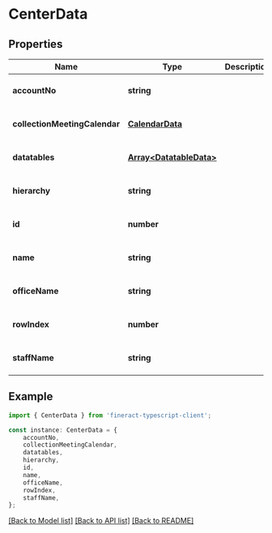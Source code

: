 # CenterData


## Properties

Name | Type | Description | Notes
------------ | ------------- | ------------- | -------------
**accountNo** | **string** |  | [optional] [default to undefined]
**collectionMeetingCalendar** | [**CalendarData**](CalendarData.md) |  | [optional] [default to undefined]
**datatables** | [**Array&lt;DatatableData&gt;**](DatatableData.md) |  | [optional] [default to undefined]
**hierarchy** | **string** |  | [optional] [default to undefined]
**id** | **number** |  | [optional] [default to undefined]
**name** | **string** |  | [optional] [default to undefined]
**officeName** | **string** |  | [optional] [default to undefined]
**rowIndex** | **number** |  | [optional] [default to undefined]
**staffName** | **string** |  | [optional] [default to undefined]

## Example

```typescript
import { CenterData } from 'fineract-typescript-client';

const instance: CenterData = {
    accountNo,
    collectionMeetingCalendar,
    datatables,
    hierarchy,
    id,
    name,
    officeName,
    rowIndex,
    staffName,
};
```

[[Back to Model list]](../README.md#documentation-for-models) [[Back to API list]](../README.md#documentation-for-api-endpoints) [[Back to README]](../README.md)
